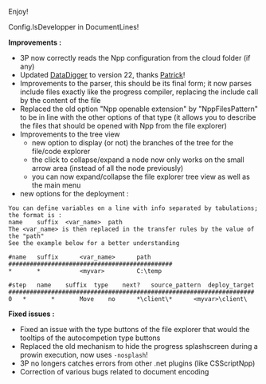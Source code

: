 Enjoy!

Config.IsDevelopper in DocumentLines!

**Improvements :**

- 3P now correctly reads the Npp configuration from the cloud folder (if any)
- Updated [DataDigger](https://datadigger.wordpress.com/2017/02/20/20170220/) to version 22, thanks [Patrick](https://github.com/patrickTingen/DataDigger)!
- Improvements to the parser, this should be its final form; it now parses include files exactly like the progress compiler, replacing the include call by the content of the file
- Replaced the old option "Npp openable extension" by "NppFilesPattern" to be in line with the other options of that type (it allows you to describe the files that should be opened with Npp from the file explorer)
- Improvements to the tree view
  - new option to display (or not) the branches of the tree for the file/code explorer
  - the click to collapse/expand a node now only works on the small arrow area (instead of all the node previously)
  - you can now expand/collapse the file explorer tree view as well as the main menu
- new options for the deployment :

```
You can define variables on a line with info separated by tabulations; the format is :
name	suffix	<var_name>	path
The <var_name> is then replaced in the transfer rules by the value of the "path"
See the example below for a better understanding

#name	suffix  	<var_name>    	path
##############################################
*   	*       	<myvar>     	C:\temp 

#step	name	suffix	type	next?	source_pattern	deploy_target 
#####################################################################
0  	*   	*   	Move	no  	*\client\*     	<myvar>\client\
```

**Fixed issues :**

- Fixed an issue with the type buttons of the file explorer that would the tooltips of the autocompetion type buttons
- Replaced the old mechanism to hide the progress splashscreen during a prowin execution, now uses `-nosplash`!
- 3P no longers catches errors from other .net plugins (like CSScriptNpp)
- Correction of various bugs related to document encoding

